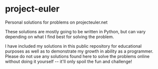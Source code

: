 project-euler
=============

Personal solutions for problems on projecteuler.net

These solutions are mostly going to be written in Python, but can vary depending on what I find best for solving the problem.

I have included my solutions in this public repository for educational purposes as well as to demonstrate my growth in ability as a programmer.  Please do not use any solutions found here to solve the problems online without doing it yourself -- it'll only spoil the fun and challenge!
